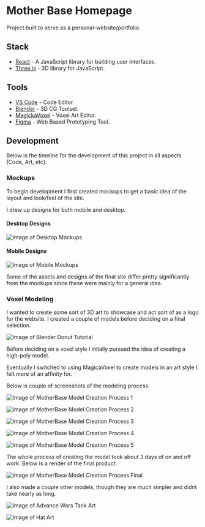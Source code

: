 # Mother Base Homepage

Project built to serve as a personal-website/portfolio. 

## Stack

- [React](https://reactjs.org/) - A JavaScript library for building user interfaces.
- [Three.js](https://threejs.org/) - 3D library for JavaScript.

## Tools

- [VS Code](https://code.visualstudio.com/) - Code Editor.
- [Blender](https://www.blender.org/) - 3D CG Toolset.
- [MagickaVoxel](https://ephtracy.github.io/) - Voxel Art Editor.
- [Figma](https://www.figma.com) - Web Based Prototyping Tool.

## Development

Below is the timeline for the development of this project in all aspects (Code, Art, etc).

### Mockups

To begin development I first created mockups to get a basic idea of the layout and look/feel of the site.

I drew up designs for both mobile and desktop.

#### Desktop Designs

![Image of Desktop Mockups](/READMEassets/DesktopMockup.PNG)

#### Mobile Designs

![Image of Mobile Mockups](/READMEassets/MobileMockup.PNG)

Some of the assets and designs of the final site differ pretty significantly from the mockups since these were mainly for a general idea.

### Voxel Modeling 

I wanted to create some sort of 3D art to showcase and act sort of as a logo for the website. I created a couple of models before deciding on a final selection.

![Image of Blender Donut Tutorial](/READMEassets/donut.PNG)

Before deciding on a voxel style I initally pursued the idea of creating a high-poly model.

Eventually I switched to using MagicaVoxel to create models in an art style I felt more of an affinity for.

Below is couple of screenshots of the modeling process.

![Image of MotherBase Model Creation Process 1](/READMEassets/MotherBaseBuild1.png)

![Image of MotherBase Model Creation Process 2](/READMEassets/MotherBaseBuild2.png)

![Image of MotherBase Model Creation Process 3](/READMEassets/MotherBaseBuild3.png)

![Image of MotherBase Model Creation Process 4](/READMEassets/MotherBaseBuild4.png)

![Image of MotherBase Model Creation Process 5](/READMEassets/motherbasebuild5.png)

The whole process of creating the model took about 3 days of on and off work. Below is a render of the final product.

![Image of MotherBase Model Creation Process Final](/READMEassets/finalbuild.png)

I also made a couple other models, though they are much simpler and didnt take nearly as long.

![Image of Advance Wars Tank Art](/READMEassets/tank.png)

![Image of Hat Art](/READMEassets/hatRender.png)